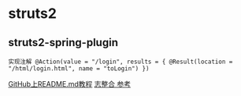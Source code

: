struts2
==== 
struts2-spring-plugin
------- 
    实现注解 @Action(value = "/login", results = { @Result(location = "/html/login.html", name = "toLogin") }) 
[GitHub上README.md教程](http://blog.csdn.net/kaitiren/article/details/38513715)
[志整合 参考](http://blog.csdn.net/lyp0715/article/details/50553318)